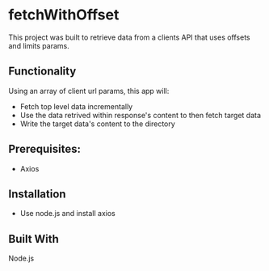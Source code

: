 # fetchWithOffset

This project was built to retrieve data from a clients API that uses offsets and limits params.

## Functionality

Using an array of client url params, this app will: 

- Fetch top level data incrementally
- Use the data retrived within response's content to then fetch target data
- Write the target data's content to the directory

## Prerequisites:

- Axios

## Installation

- Use node.js and install axios

## Built With

Node.js